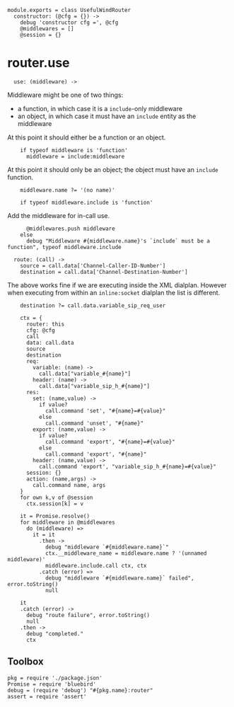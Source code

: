     module.exports = class UsefulWindRouter
      constructor: (@cfg = {}) ->
        debug 'constructor cfg =', @cfg
        @middlewares = []
        @session = {}

router.use
==========

      use: (middleware) ->

Middleware might be one of two things:
- a function, in which case it is a `include`-only middleware
- an object, in which case it must have an `include` entity as the middleware

At this point it should either be a function or an object.

        if typeof middleware is 'function'
          middleware = include:middleware

At this point it should only be an object; the object must have an `include` function.

        middleware.name ?= '(no name)'

        if typeof middleware.include is 'function'

Add the middleware for in-call use.

          @middlewares.push middleware
        else
          debug "Middleware #{middleware.name}'s `include` must be a function", typeof middleware.include

      route: (call) ->
        source = call.data['Channel-Caller-ID-Number']
        destination = call.data['Channel-Destination-Number']

The above works fine if we are executing inside the XML dialplan. However when executing from within an `inline:socket` dialplan the list is different.

        destination ?= call.data.variable_sip_req_user

        ctx = {
          router: this
          cfg: @cfg
          call
          data: call.data
          source
          destination
          req:
            variable: (name) ->
              call.data["variable_#{name}"]
            header: (name) ->
              call.data["variable_sip_h_#{name}"]
          res:
            set: (name,value) ->
              if value?
                call.command 'set', "#{name}=#{value}"
              else
                call.command 'unset', "#{name}"
            export: (name,value) ->
              if value?
                call.command 'export', "#{name}=#{value}"
              else
                call.command 'export', "#{name}"
            header: (name,value) ->
              call.command 'export', "variable_sip_h_#{name}=#{value}"
          session: {}
          action: (name,args) ->
            call.command name, args
        }
        for own k,v of @session
          ctx.session[k] = v

        it = Promise.resolve()
        for middleware in @middlewares
          do (middleware) =>
            it = it
              .then ->
                debug "middleware `#{middleware.name}`"
                ctx.__middleware_name = middleware.name ? '(unnamed middleware)'
                middleware.include.call ctx, ctx
              .catch (error) =>
                debug "middleware `#{middleware.name}` failed", error.toString()
                null

        it
        .catch (error) ->
          debug "route failure", error.toString()
          null
        .then ->
          debug "completed."
          ctx

Toolbox
-------

    pkg = require './package.json'
    Promise = require 'bluebird'
    debug = (require 'debug') "#{pkg.name}:router"
    assert = require 'assert'
